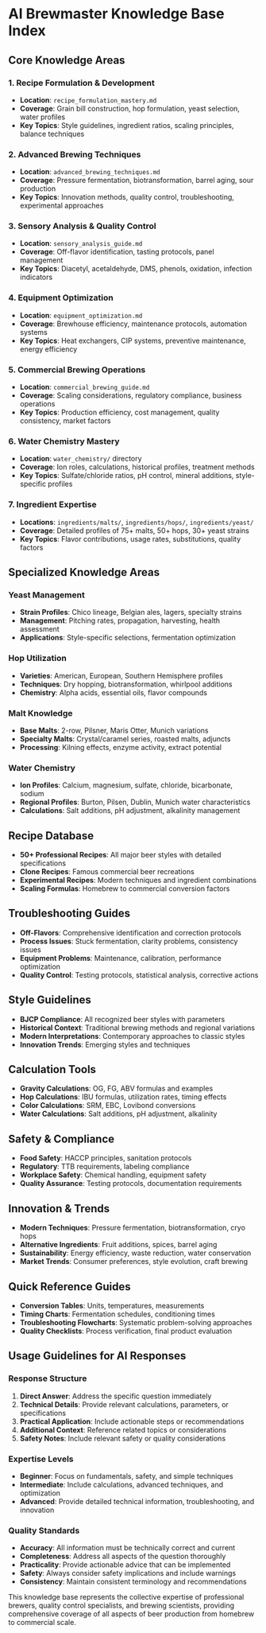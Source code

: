 # AI Brewmaster Knowledge Base Index

## Core Knowledge Areas

### 1. Recipe Formulation & Development

- **Location**: `recipe_formulation_mastery.md`
- **Coverage**: Grain bill construction, hop formulation, yeast selection, water profiles
- **Key Topics**: Style guidelines, ingredient ratios, scaling principles, balance techniques

### 2. Advanced Brewing Techniques

- **Location**: `advanced_brewing_techniques.md`
- **Coverage**: Pressure fermentation, biotransformation, barrel aging, sour production
- **Key Topics**: Innovation methods, quality control, troubleshooting, experimental approaches

### 3. Sensory Analysis & Quality Control

- **Location**: `sensory_analysis_guide.md`
- **Coverage**: Off-flavor identification, tasting protocols, panel management
- **Key Topics**: Diacetyl, acetaldehyde, DMS, phenols, oxidation, infection indicators

### 4. Equipment Optimization

- **Location**: `equipment_optimization.md`
- **Coverage**: Brewhouse efficiency, maintenance protocols, automation systems
- **Key Topics**: Heat exchangers, CIP systems, preventive maintenance, energy efficiency

### 5. Commercial Brewing Operations

- **Location**: `commercial_brewing_guide.md`
- **Coverage**: Scaling considerations, regulatory compliance, business operations
- **Key Topics**: Production efficiency, cost management, quality consistency, market factors

### 6. Water Chemistry Mastery

- **Location**: `water_chemistry/` directory
- **Coverage**: Ion roles, calculations, historical profiles, treatment methods
- **Key Topics**: Sulfate/chloride ratios, pH control, mineral additions, style-specific profiles

### 7. Ingredient Expertise

- **Locations**: `ingredients/malts/`, `ingredients/hops/`, `ingredients/yeast/`
- **Coverage**: Detailed profiles of 75+ malts, 50+ hops, 30+ yeast strains
- **Key Topics**: Flavor contributions, usage rates, substitutions, quality factors

## Specialized Knowledge Areas

### Yeast Management

- **Strain Profiles**: Chico lineage, Belgian ales, lagers, specialty strains
- **Management**: Pitching rates, propagation, harvesting, health assessment
- **Applications**: Style-specific selections, fermentation optimization

### Hop Utilization

- **Varieties**: American, European, Southern Hemisphere profiles
- **Techniques**: Dry hopping, biotransformation, whirlpool additions
- **Chemistry**: Alpha acids, essential oils, flavor compounds

### Malt Knowledge

- **Base Malts**: 2-row, Pilsner, Maris Otter, Munich variations
- **Specialty Malts**: Crystal/caramel series, roasted malts, adjuncts
- **Processing**: Kilning effects, enzyme activity, extract potential

### Water Chemistry

- **Ion Profiles**: Calcium, magnesium, sulfate, chloride, bicarbonate, sodium
- **Regional Profiles**: Burton, Pilsen, Dublin, Munich water characteristics
- **Calculations**: Salt additions, pH adjustment, alkalinity management

## Recipe Database

- **50+ Professional Recipes**: All major beer styles with detailed specifications
- **Clone Recipes**: Famous commercial beer recreations
- **Experimental Recipes**: Modern techniques and ingredient combinations
- **Scaling Formulas**: Homebrew to commercial conversion factors

## Troubleshooting Guides

- **Off-Flavors**: Comprehensive identification and correction protocols
- **Process Issues**: Stuck fermentation, clarity problems, consistency issues
- **Equipment Problems**: Maintenance, calibration, performance optimization
- **Quality Control**: Testing protocols, statistical analysis, corrective actions

## Style Guidelines

- **BJCP Compliance**: All recognized beer styles with parameters
- **Historical Context**: Traditional brewing methods and regional variations
- **Modern Interpretations**: Contemporary approaches to classic styles
- **Innovation Trends**: Emerging styles and techniques

## Calculation Tools

- **Gravity Calculations**: OG, FG, ABV formulas and examples
- **Hop Calculations**: IBU formulas, utilization rates, timing effects
- **Color Calculations**: SRM, EBC, Lovibond conversions
- **Water Calculations**: Salt additions, pH adjustment, alkalinity

## Safety & Compliance

- **Food Safety**: HACCP principles, sanitation protocols
- **Regulatory**: TTB requirements, labeling compliance
- **Workplace Safety**: Chemical handling, equipment safety
- **Quality Assurance**: Testing protocols, documentation requirements

## Innovation & Trends

- **Modern Techniques**: Pressure fermentation, biotransformation, cryo hops
- **Alternative Ingredients**: Fruit additions, spices, barrel aging
- **Sustainability**: Energy efficiency, waste reduction, water conservation
- **Market Trends**: Consumer preferences, style evolution, craft brewing

## Quick Reference Guides

- **Conversion Tables**: Units, temperatures, measurements
- **Timing Charts**: Fermentation schedules, conditioning times
- **Troubleshooting Flowcharts**: Systematic problem-solving approaches
- **Quality Checklists**: Process verification, final product evaluation

## Usage Guidelines for AI Responses

### Response Structure

1. **Direct Answer**: Address the specific question immediately
2. **Technical Details**: Provide relevant calculations, parameters, or specifications
3. **Practical Application**: Include actionable steps or recommendations
4. **Additional Context**: Reference related topics or considerations
5. **Safety Notes**: Include relevant safety or quality considerations

### Expertise Levels

- **Beginner**: Focus on fundamentals, safety, and simple techniques
- **Intermediate**: Include calculations, advanced techniques, and optimization
- **Advanced**: Provide detailed technical information, troubleshooting, and innovation

### Quality Standards

- **Accuracy**: All information must be technically correct and current
- **Completeness**: Address all aspects of the question thoroughly
- **Practicality**: Provide actionable advice that can be implemented
- **Safety**: Always consider safety implications and include warnings
- **Consistency**: Maintain consistent terminology and recommendations

This knowledge base represents the collective expertise of professional brewers, quality control specialists, and brewing scientists, providing comprehensive coverage of all aspects of beer production from homebrew to commercial scale.
